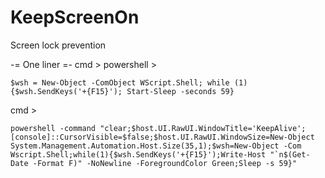 # KeepScreenOn
Screen lock prevention

-= One liner =- cmd > powershell > 
```
$wsh = New-Object -ComObject WScript.Shell; while (1) {$wsh.SendKeys('+{F15}'); Start-Sleep -seconds 59}
```

cmd >
```
powershell -command "clear;$host.UI.RawUI.WindowTitle='KeepAlive';[console]::CursorVisible=$false;$host.UI.RawUI.WindowSize=New-Object System.Management.Automation.Host.Size(35,1);$wsh=New-Object -Com Wscript.Shell;while(1){$wsh.SendKeys('+{F15}');Write-Host "`n$(Get-Date -Format F)" -NoNewline -ForegroundColor Green;Sleep -s 59}"
```
